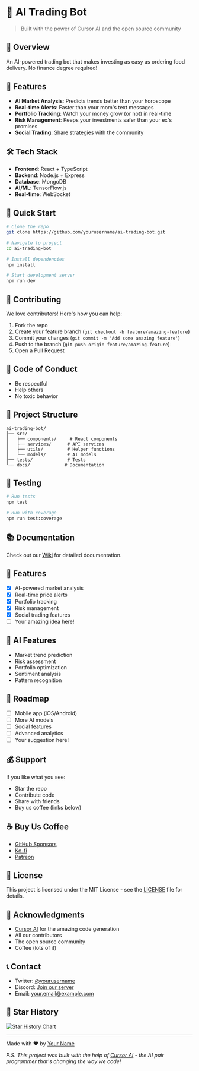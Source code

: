 # 🤖 AI Trading Bot

> Built with the power of Cursor AI and the open source community

## 🌟 Overview

An AI-powered trading bot that makes investing as easy as ordering food delivery. No finance degree required! 

## 🎯 Features

- **AI Market Analysis**: Predicts trends better than your horoscope
- **Real-time Alerts**: Faster than your mom's text messages
- **Portfolio Tracking**: Watch your money grow (or not) in real-time
- **Risk Management**: Keeps your investments safer than your ex's promises
- **Social Trading**: Share strategies with the community

## 🛠️ Tech Stack

- **Frontend**: React + TypeScript
- **Backend**: Node.js + Express
- **Database**: MongoDB
- **AI/ML**: TensorFlow.js
- **Real-time**: WebSocket

## 🚀 Quick Start

```bash
# Clone the repo
git clone https://github.com/yourusername/ai-trading-bot.git

# Navigate to project
cd ai-trading-bot

# Install dependencies
npm install

# Start development server
npm run dev
```

## 🤝 Contributing

We love contributors! Here's how you can help:

1. Fork the repo
2. Create your feature branch (`git checkout -b feature/amazing-feature`)
3. Commit your changes (`git commit -m 'Add some amazing feature'`)
4. Push to the branch (`git push origin feature/amazing-feature`)
5. Open a Pull Request

## 📝 Code of Conduct

- Be respectful
- Help others
- No toxic behavior

## 🎨 Project Structure

```
ai-trading-bot/
├── src/
│   ├── components/     # React components
│   ├── services/      # API services
│   ├── utils/         # Helper functions
│   └── models/        # AI models
├── tests/             # Tests
└── docs/             # Documentation
```

## 🧪 Testing

```bash
# Run tests
npm test

# Run with coverage
npm run test:coverage
```

## 📚 Documentation

Check out our [Wiki](https://github.com/yourusername/ai-trading-bot/wiki) for detailed documentation.

## 🌈 Features

- [x] AI-powered market analysis
- [x] Real-time price alerts
- [x] Portfolio tracking
- [x] Risk management
- [x] Social trading features
- [ ] Your amazing idea here!

## 🤖 AI Features

- Market trend prediction
- Risk assessment
- Portfolio optimization
- Sentiment analysis
- Pattern recognition

## 🎯 Roadmap

- [ ] Mobile app (iOS/Android)
- [ ] More AI models
- [ ] Social features
- [ ] Advanced analytics
- [ ] Your suggestion here!

## 💰 Support

If you like what you see:
- Star the repo
- Contribute code
- Share with friends
- Buy us coffee (links below)

## ☕ Buy Us Coffee

- [GitHub Sponsors](https://github.com/sponsors/yourusername)
- [Ko-fi](https://ko-fi.com/yourusername)
- [Patreon](https://patreon.com/yourusername)

## 📜 License

This project is licensed under the MIT License - see the [LICENSE](LICENSE) file for details.

## 🙏 Acknowledgments

- [Cursor AI](https://cursor.sh) for the amazing code generation
- All our contributors
- The open source community
- Coffee (lots of it)

## 📞 Contact

- Twitter: [@yourusername](https://twitter.com/yourusername)
- Discord: [Join our server](https://discord.gg/yourusername)
- Email: your.email@example.com

## 🌟 Star History

[![Star History Chart](https://api.star-history.com/svg?repos=yourusername/ai-trading-bot&type=Date)](https://star-history.com/#yourusername/ai-trading-bot&Date)

---

Made with ❤️ by [Your Name](https://github.com/yourusername)

*P.S. This project was built with the help of [Cursor AI](https://cursor.sh) - the AI pair programmer that's changing the way we code!*
